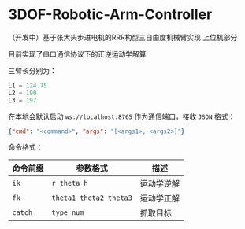 # 3DOF-Robotic-Arm-Controller

（开发中）基于张大头步进电机的RRR构型三自由度机械臂实现 上位机部分

目前实现了串口通信协议下的正逆运动学解算

三臂长分别为：

```c++
L1 = 124.75
L2 = 190
L3 = 197
```
在本地会默认启动 `ws://localhost:8765` 作为通信端口，接收 `JSON` 格式：

```json
{"cmd": "<command>", "args": "[<args1>, <args2>]"}
```

命令格式：

| 命令前缀  | 参数格式         | 描述                                        |
| --------- | ---------------- | ------------------------------------------- |
| `ik` | `r theta h`               | 运动学逆解                          |
| `fk`   | `theta1 theta2 theta3`               | 运动学正解             |
| `catch`   | `type num`            | 抓取目标             |

